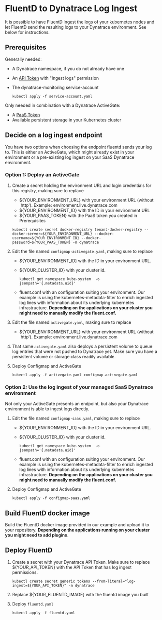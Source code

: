 # FluentD to Dynatrace Log Ingest

It is possible to have FluentD ingest the logs of your kubernetes nodes and let FluentD send the resulting logs to your Dynatrace environment. See below for instructions.

## Prerequisites

Generally needed:

- A Dynatrace namespace, if you do not already have one
- An [API Token](https://www.dynatrace.com/support/help/dynatrace-api/basics/dynatrace-api-authentication/) with "Ingest logs" permission
- The dynatrace-monitoring service-account

   ``kubectl apply -f service-account.yaml``

Only needed in combination with a Dynatrace ActiveGate:

- A [PaaS Token](https://www.dynatrace.com/support/help/get-started/access-tokens/)
- Available persistent storage in your Kubernetes cluster

## Decide on a log ingest endpoint

You have two options when choosing the endpoint fluentd sends your log to.
This is either an ActiveGate, which might already exist in your environment or a pre-existing log ingest on your SaaS Dynatrace environment.

### Option 1: Deploy an ActiveGate

1. Create a secret holding the environment URL and login credentials for this registry, making sure to replace

   - ${YOUR_ENVIRONMENT_URL} with your environment URL (without 'http'). Example: environment.live.dynatrace.com
   - ${YOUR_ENVIRONMENT_ID} with the ID in your environment URL
   - ${YOUR_PAAS_TOKEN} with the PaaS token you created in Prerequisites

   ``kubectl create secret docker-registry tenant-docker-registry --docker-server=${YOUR_ENVIRONMENT_URL} --docker-username=${YOUR_ENVIRONMENT_ID} --docker-password=${YOUR_PAAS_TOKEN} -n dynatrace``

2. Edit the file named `configmap-activegate.yaml`, making sure to replace
   - ${YOUR_ENVIRONMENT_ID} with the ID in your environment URL.
   - ${YOUR_CLUSTER_ID} with your cluster id.

     ``kubectl get namespace kube-system  -o jsonpath='{.metadata.uid}'``

   - fluent.conf with an configuration suiting your environment. Our example is using the kubernetes-metadata-filter to enrich ingested log lines with information about its underlying kubernetes infrastructure. **Depending on the applications on your cluster you might need to manually modify the fluent.conf.**

3. Edit the file named `activegate.yaml`, making sure to replace
   - ${YOUR_ENVIRONMENT_URL} with your environment URL (without 'http'). Example: environment.live.dynatrace.com

4. That same `activegate.yaml` also deploys a persistent volume to queue log entries that were not pushed to Dynatrace yet. Make sure you have a persistent volume or storage class readily available.

5. Deploy Configmap and ActiveGate

   ``kubectl apply -f activegate.yaml configmap-activegate.yaml``

### Option 2: Use the log ingest of your managed SaaS Dynatrace environment

Not only your ActiveGate presents an endpoint, but also your Dynatrace environment is able to ingest logs directly.

1. Edit the file named `configmap-saas.yaml`, making sure to replace
   - ${YOUR_ENVIRONMENT_ID} with the ID in your environment URL.
   - ${YOUR_CLUSTER_ID} with your cluster id.

     ``kubectl get namespace kube-system  -o jsonpath='{.metadata.uid}'``

   - fluent.conf with an configuration suiting your environment. Our example is using the kubernetes-metadata-filter to enrich ingested log lines with information about its underlying kubernetes infrastructure. **Depending on the applications on your cluster you might need to manually modify the fluent.conf.**

2. Deploy Configmap and ActiveGate

   ``kubectl apply -f configmap-saas.yaml``

## Build FluentD docker image

Build the FluentD docker image provided in our example and upload it to your repository. **Depending on the applications running on your cluster you might need to add plugins.**

## Deploy FluentD

1. Create a secret with your Dynatrace API Token. Make sure to replace ${YOUR_API_TOKEN} with the API Token that has log ingest permissions.

   ``kubectl create secret generic tokens --from-literal="log-ingest=${YOUR_API_TOKEN}" -n dynatrace``

2. Replace ${YOUR_FLUENTD_IMAGE} with the fluentd image you built

3. Deploy `fluentd.yaml`

   ``kubectl apply -f fluentd.yaml``
